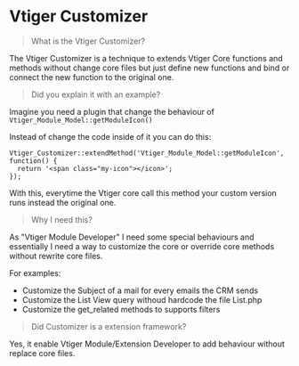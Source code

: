 # Vtiger Customizer

> What is the Vtiger Customizer?

The Vtiger Customizer is a technique to extends Vtiger Core functions and methods without change core files but just define new functions and bind or connect the new function to the original one.

> Did you explain it with an example?

Imagine you need a plugin that change the behaviour of `Vtiger_Module_Model::getModuleIcon()`

Instead of change the code inside of it you can do this:

```
Vtiger_Customizer::extendMethod('Vtiger_Module_Model::getModuleIcon', function() {
  return '<span class="my-icon"></icon>';
});
```

With this, everytime the Vtiger core call this method your custom version runs instead the original one.

> Why I need this?

As "Vtiger Module Developer" I need some special behaviours and essentially I need a way to customize the core or override core methods without rewrite core files.

For examples:

- Customize the Subject of a mail for every emails the CRM sends
- Customize the List View query withoud hardcode the file List.php
- Customize the get_related methods to supports filters

> Did Customizer is a extension framework?

Yes, it enable Vtiger Module/Extension Developer to add behaviour without replace core files.

